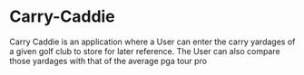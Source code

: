 # Carry-Caddie
 
Carry Caddie is an application where a User can enter the carry yardages of a given golf club to store for later reference. The User can also compare those yardages with that of the average pga tour pro
